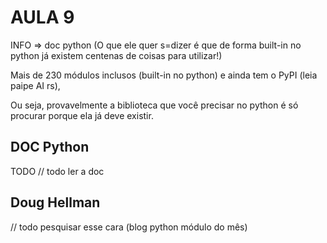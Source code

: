 # AULA 9

INFO => doc python (O que ele quer s=dizer é que de forma built-in no python já existem centenas de coisas para utilizar!)

Mais de 230 módulos inclusos (built-in no python) e ainda tem o PyPI (leia paipe AI rs),

Ou seja, provavelmente a biblioteca que você precisar no python é só procurar porque ela já deve existir.

## DOC Python

TODO
// todo ler a doc

## Doug Hellman

// todo pesquisar esse cara (blog python módulo do mês)
